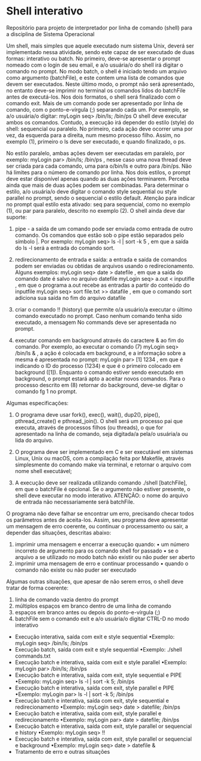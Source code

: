 # Shell interativo
Repositório para projeto de interpretador por linha de comando (shell) para a disciplina de Sistema Operacional <br>

Um shell, mais simples que aquele executado num sistema Unix, deverá ser implementado
nessa atividade, sendo este capaz de ser executado de duas formas: interativo ou batch. No
primeiro, deve-se apresentar o prompt nomeado com o login de seu email, e a/o usuária/o do
shell irá digitar o comando no prompt. No modo batch, o shell é iniciado tendo um arquivo
como argumento (batchFile), e este contem uma lista de comandos que devem ser executados.
Neste último modo, o prompt não será apresentado, no entanto deve-se imprimir no terminal
os comandos lidos do batchFile antes de executá-los. Nos dois formatos, o shell será finalizado
com o comando exit.
Mais de um comando pode ser apresentado por linha de comando, com o ponto-e-vírgula (;)
separando cada um. Por exemplo, se a/o usuária/o digitar: myLogin seq> /bin/ls; /bin/ps
O shell deve executar ambos os comandos. Contudo, a execução irá depender do estilo (style) do shell: sequencial ou paralelo.
No primeiro, cada ação deve ocorrer uma por vez, da esquerda para a direita, num mesmo processo filho. 
Assim, no exemplo (1), primeiro o ls deve ser executado, e quando finalizado, o ps.

No estilo paralelo, ambas ações devem ser executadas em paralelo, por exemplo:
      myLogin par> /bin/ls; /bin/ps
, nesse caso uma nova thread deve ser criada para cada comando, uma para o/bin/ls e outro
para /bin/ps. Não há limites para o número de comando por linha.
Nos dois estilos, o prompt deve estar disponível apenas quando as duas ações terminarem.
Perceba ainda que mais de duas ações podem ser combinadas. Para determinar o estilo, a/o
usuária/o deve digitar o comando style sequential ou style parallel no prompt, sendo o
sequencial o estilo default. Atenção para indicar no prompt qual estilo esta ativado: seq para
sequencial, como no exemplo (1), ou par para paralelo, descrito no exemplo (2).
O shell ainda deve dar suporte:
1. pipe - a saída de um comando pode ser enviada como entrada de outro comando. Os
comandos que estão sob o pipe estão separados pelo símbolo |. Por exemplo:
      myLogin seq> ls -l | sort -k 5
, em que a saída do ls -l será a entrada do comando sort.

2. redirecionamento de entrada e saída: a entrada e saída de comandos podem ser enviadas ou
obtidas de arquivos usando o redirecionamento. Alguns exemplos:
      myLogin seq> date > datefile
, em que a saída do comando date é salvo no arquivo datefile
      myLogin seq> a.out < inputifle
, em que o programa a.out recebe as entradas a partir do conteúdo do inputfile
      myLogin seq> sort file.txt >> datafile
, em que o comando sort adiciona sua saída no fim do arquivo datafile
3. criar o comando !! (history) que permite o/a usuário/a executar o último comando
executado no prompt. Caso nenhum comando tenha sido executado, a mensagem No
commands deve ser apresentada no prompt.
4. executar comando em background através do caractere & ao fim do comando. Por exemplo,
ao executar o comando (7)
          myLogin seq> /bin/ls &
, a ação é colocada em background, e a informação sobre a mesma é apresentada no prompt:
          myLogin par> [1] 1234
, em que é indicando o ID do processo (1234) e que é o primeiro colocado em background ([1]).
Enquanto o comando estiver sendo executado em background, o prompt estará apto a aceitar
novos comandos. Para o processo descrito em (8) retornar do background, deve-se digitar o
comando fg 1 no prompt.


Algumas especificações:
1. O programa deve usar fork(), exec(), wait(), dup2(), pipe(), pthread_create() e
pthread_join(). O shell será um processo pai que executa, através de processos filhos (ou
threads), o que for apresentado na linha de comando, seja digitada/a pela/o usuária/a ou lida
do arquivo.

2. O programa deve ser implementado em C e ser executável em sistemas Linux, Unix ou
macOS, com a compilação feita por Makefile, através simplesmente do comando make via
terminal, e retornar o arquivo com nome shell executável;

3. A execução deve ser realizada utilizando comando ./shell [batchFile], em que o
batchFile é opcional. Se o argumento não estiver presente, o shell deve executar no modo
interativo. ATENÇÃO: o nome do arquivo de entrada não necessariamente será batchFile.

O programa não deve falhar se encontrar um erro, precisando checar todos os parâmetros antes
de aceita-los. Assim, seu programa deve apresentar um mensagem de erro coerente, ou
continuar o processamento ou sair, a depender das situações, descritas abaixo:
1. imprimir uma mensagem e encerrar a execução quando:
• um número incorreto de argumento para os comando shell for passado
• se o arquivo a se utilizado no modo batch não existir ou não puder ser aberto
2. imprimir uma mensagem de erro e continuar processando
• quando o comando não existe ou não puder ser executado

Algumas outras situações, que apesar de não serem erros, o shell deve tratar de forma
coerente:
1. linha de comando vazia dentro do prompt
2. múltiplos espaços em branco dentro de uma linha de comando
3. espaços em branco antes ou depois do ponto-e-vírgula (;)
4. batchFile sem o comando exit e a/o usuária/o digitar CTRL-D no modo interativo
   

- Execução interativa, saída com exit e style sequential 
•Exemplo: myLogin seq> /bin/ls; /bin/ps
- Execução batch, saída com exit e style sequential
•Exemplo: ./shell commands.txt
- Execução batch e interativa, saída com exit e style parallel 
•Exemplo: myLogin par> /bin/ls; /bin/ps
- Execução batch e interativa, saída com exit, style sequential e PIPE 
•Exemplo: myLogin seq> ls -l | sort -k 5; /bin/ps
- Execução batch e interativa, saída com exit, style parallel e PIPE 
•Exemplo: myLogin par> ls -l | sort -k 5; /bin/ps
- Execução batch e interativa, saída com exit, style sequential e redirecionamento 
•Exemplo: myLogin seq> date > datefile; /bin/ps
- Execução batch e interativa, saída com exit, style parallel e redirecionamento 
•Exemplo: myLogin par> date > datefile; /bin/ps
- Execução batch e interativa, saída com exit, style parallel or sequencial e history 
•Exemplo: myLogin seq> !!
- Execução batch e interativa, saída com exit, style parallel or sequencial e background 
•Exemplo: myLogin seq> date > datefile &
- Tratamento de erro e outras situações

